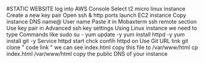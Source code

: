 #STATIC WEBSITE
log into AWS Console
Select t2 micro linux instance
Create a new key pair
Open ssh & http ports
launch EC2 instance
Copy instance DNS name@ User name
Paste it in Mobaxterm ssh remote section
Use key pair in Advanced ssh key settings
Using  Linux instance we need to type Commands like
sudo su -
yum update -y
yum install httpd -y
yum install git -y
Service httpd start
chck confih httpd on
Use Git URL link 
git clone " code link "
we can see  index.html 
copy this file to /var/www/html
cp index.html /var/www/html
copy the public DNS of your instance





